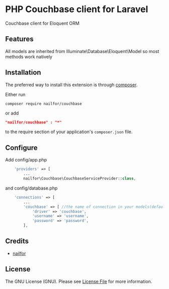 # PHP Couchbase client for Laravel

Couchbase client for Eloquent ORM

## Features
All models are inherited from Illuminate\Database\Eloquent\Model so most methods work natively

## Installation

The preferred way to install this extension is through [composer](http://getcomposer.org/download/).

Either run

```
composer require nailfor/couchbase
```
or add

```json
"nailfor/couchbase" : "*"
```
to the require section of your application's `composer.json` file.

## Configure

Add config/app.php

```php
    'providers' => [
        ...
        nailfor\Couchbase\CouchbaseServiceProvider::class,

```
and config/database.php
```php
    'connections' => [
        ...
        'couchbase' => [ //the name of connection in your models(default)
            'driver' => 'couchbase',
            'username' => 'username',
            'password' => 'password',
        ],

```

## Credits

- [nailfor](https://github.com/nailfor)

License
-------

The GNU License (GNU). Please see [License File](LICENSE.md) for more information.
